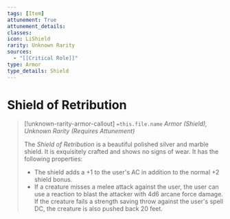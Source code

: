 ```yaml
---
tags: [Item]
attunement: True
attunement_details: 
classes: 
icon: LiShield
rarity: Unknown Rarity
sources:
  - "[[Critical Role]]"
type: Armor
type_details: Shield
---
```

# Shield of Retribution
>[!unknown-rarity-armor-callout] `=this.file.name`
>*Armor (Shield), Unknown Rarity (Requires Attunement)*
>
>The *Shield of Retribution* is a beautiful polished silver and marble shield. It is exquisitely crafted and shows no signs of wear. It has the following properties:
>
>* The shield adds a +1 to the user's AC in addition to the normal +2 shield bonus.
>* If a creature misses a melee attack against the user, the user can use a reaction to blast the attacker with 4d6 arcane force damage. If the creature fails a strength saving throw against the user's spell DC, the creature is also pushed back 20 feet.
>
>
